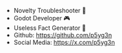 + Novelty Troubleshooter 🧩
+ Godot  Developer 🎮
+ Useless Fact Generator 🧀
+ Github: https://github.com/p5yg3n
+ Social Media: https://x.com/p5yg3n
<!---
p5yk0g3n3s1s/p5yk0g3n3s1s is a ✨ special ✨ repository because its `README.md` (this file) appears on your GitHub profile.
You can click the Preview link to take a look at your changes.
--->
